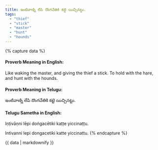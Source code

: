 ```yaml
---
title: ఇంటివాణ్ని లేపి దొంగచేతికి కట్టె యిచ్చినట్టు.
tags:
  - "thief"
  - "stick"
  - "master"
  - "hunt"
  - "hounds"
---
```


{% capture data %}
#### Proverb Meaning in English:
Like waking the master, and giving the thief a stick.
To hold with the hare, and hunt with the hounds.

#### Proverb Meaning in Telugu:
ఇంటివాణ్ని లేపి దొంగచేతికి కట్టె యిచ్చినట్టు.

#### Telugu Sametha in English:
Iṇṭivāṇni lēpi doṅgacētiki kaṭṭe yiccinaṭṭu.

Intivanni lepi dongacetiki katte yiccinattu.
{% endcapture %}

{{ data | markdownify }}

